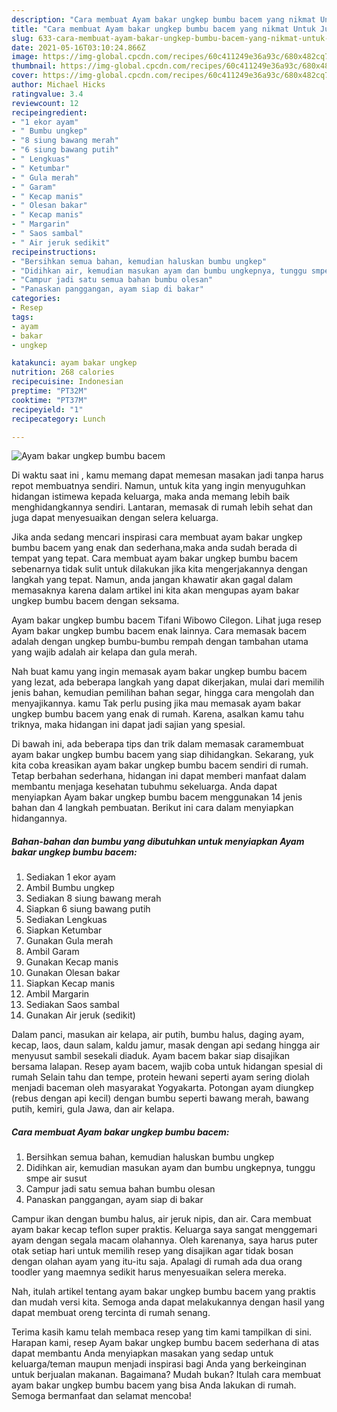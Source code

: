 ```yaml
---
description: "Cara membuat Ayam bakar ungkep bumbu bacem yang nikmat Untuk Jualan"
title: "Cara membuat Ayam bakar ungkep bumbu bacem yang nikmat Untuk Jualan"
slug: 633-cara-membuat-ayam-bakar-ungkep-bumbu-bacem-yang-nikmat-untuk-jualan
date: 2021-05-16T03:10:24.866Z
image: https://img-global.cpcdn.com/recipes/60c411249e36a93c/680x482cq70/ayam-bakar-ungkep-bumbu-bacem-foto-resep-utama.jpg
thumbnail: https://img-global.cpcdn.com/recipes/60c411249e36a93c/680x482cq70/ayam-bakar-ungkep-bumbu-bacem-foto-resep-utama.jpg
cover: https://img-global.cpcdn.com/recipes/60c411249e36a93c/680x482cq70/ayam-bakar-ungkep-bumbu-bacem-foto-resep-utama.jpg
author: Michael Hicks
ratingvalue: 3.4
reviewcount: 12
recipeingredient:
- "1 ekor ayam"
- " Bumbu ungkep"
- "8 siung bawang merah"
- "6 siung bawang putih"
- " Lengkuas"
- " Ketumbar"
- " Gula merah"
- " Garam"
- " Kecap manis"
- " Olesan bakar"
- " Kecap manis"
- " Margarin"
- " Saos sambal"
- " Air jeruk sedikit"
recipeinstructions:
- "Bersihkan semua bahan, kemudian haluskan bumbu ungkep"
- "Didihkan air, kemudian masukan ayam dan bumbu ungkepnya, tunggu smpe air susut"
- "Campur jadi satu semua bahan bumbu olesan"
- "Panaskan panggangan, ayam siap di bakar"
categories:
- Resep
tags:
- ayam
- bakar
- ungkep

katakunci: ayam bakar ungkep 
nutrition: 268 calories
recipecuisine: Indonesian
preptime: "PT32M"
cooktime: "PT37M"
recipeyield: "1"
recipecategory: Lunch

---
```



![Ayam bakar ungkep bumbu bacem](https://img-global.cpcdn.com/recipes/60c411249e36a93c/680x482cq70/ayam-bakar-ungkep-bumbu-bacem-foto-resep-utama.jpg)

Di waktu  saat ini , kamu memang dapat memesan masakan jadi tanpa harus repot membuatnya sendiri. Namun, untuk kita yang ingin menyuguhkan hidangan istimewa kepada keluarga, maka anda memang lebih baik menghidangkannya sendiri. Lantaran, memasak di rumah lebih sehat dan juga dapat menyesuaikan dengan selera keluarga.

Jika anda sedang mencari inspirasi cara membuat ayam bakar ungkep bumbu bacem yang enak dan sederhana,maka anda sudah berada di tempat yang tepat. Cara membuat ayam bakar ungkep bumbu bacem  sebenarnya tidak sulit untuk dilakukan jika kita mengerjakannya dengan langkah yang tepat. Namun, anda jangan khawatir akan gagal dalam memasaknya 
karena dalam artikel ini kita akan mengupas ayam bakar ungkep bumbu bacem dengan seksama.  

Ayam bakar ungkep bumbu bacem Tifani Wibowo Cilegon. Lihat juga resep Ayam bakar ungkep bumbu bacem enak lainnya. Cara memasak bacem adalah dengan ungkep bumbu-bumbu rempah dengan tambahan utama yang wajib adalah air kelapa dan gula merah.

Nah buat kamu yang ingin memasak ayam bakar ungkep bumbu bacem yang lezat, ada beberapa langkah yang dapat dikerjakan, mulai dari memilih jenis bahan, kemudian pemilihan bahan segar, hingga cara mengolah dan menyajikannya. kamu Tak perlu pusing jika mau memasak ayam bakar ungkep bumbu bacem yang enak di rumah. Karena, asalkan kamu  tahu triknya, maka hidangan ini dapat jadi sajian yang spesial.

Di bawah ini, ada beberapa tips dan trik dalam memasak caramembuat ayam bakar ungkep bumbu bacem yang siap dihidangkan. Sekarang, yuk kita coba kreasikan ayam bakar ungkep bumbu bacem sendiri di rumah. Tetap berbahan sederhana, hidangan ini dapat memberi manfaat dalam membantu menjaga kesehatan tubuhmu sekeluarga. Anda dapat menyiapkan Ayam bakar ungkep bumbu bacem menggunakan 14 jenis bahan dan 4 langkah pembuatan. Berikut ini cara dalam menyiapkan hidangannya.

<!--inarticleads1-->

##### Bahan-bahan dan bumbu yang dibutuhkan untuk menyiapkan Ayam bakar ungkep bumbu bacem:

1. Sediakan 1 ekor ayam
1. Ambil  Bumbu ungkep
1. Sediakan 8 siung bawang merah
1. Siapkan 6 siung bawang putih
1. Sediakan  Lengkuas
1. Siapkan  Ketumbar
1. Gunakan  Gula merah
1. Ambil  Garam
1. Gunakan  Kecap manis
1. Gunakan  Olesan bakar
1. Siapkan  Kecap manis
1. Ambil  Margarin
1. Sediakan  Saos sambal
1. Gunakan  Air jeruk (sedikit)


Dalam panci, masukan air kelapa, air putih, bumbu halus, daging ayam, kecap, laos, daun salam, kaldu jamur, masak dengan api sedang hingga air menyusut sambil sesekali diaduk. Ayam bacem bakar siap disajikan bersama lalapan. Resep ayam bacem, wajib coba untuk hidangan spesial di rumah Selain tahu dan tempe, protein hewani seperti ayam sering diolah menjadi baceman oleh masyarakat Yogyakarta. Potongan ayam diungkep (rebus dengan api kecil) dengan bumbu seperti bawang merah, bawang putih, kemiri, gula Jawa, dan air kelapa. 

<!--inarticleads2-->

##### Cara membuat Ayam bakar ungkep bumbu bacem:

1. Bersihkan semua bahan, kemudian haluskan bumbu ungkep
1. Didihkan air, kemudian masukan ayam dan bumbu ungkepnya, tunggu smpe air susut
1. Campur jadi satu semua bahan bumbu olesan
1. Panaskan panggangan, ayam siap di bakar


Campur ikan dengan bumbu halus, air jeruk nipis, dan air. Cara membuat ayam bakar kecap teflon super praktis. Keluarga saya sangat menggemari ayam dengan segala macam olahannya. Oleh karenanya, saya harus puter otak setiap hari untuk memilih resep yang disajikan agar tidak bosan dengan olahan ayam yang itu-itu saja. Apalagi di rumah ada dua orang toodler yang maemnya sedikit harus menyesuaikan selera mereka. 

Nah, itulah artikel tentang  ayam bakar ungkep bumbu bacem  yang praktis dan mudah versi kita. Semoga anda dapat melakukannya dengan hasil yang dapat membuat oreng tercinta di rumah senang. 

Terima kasih kamu telah membaca resep yang tim kami tampilkan di sini. Harapan kami, resep  Ayam bakar ungkep bumbu bacem sederhana di atas dapat membantu Anda menyiapkan masakan yang sedap untuk keluarga/teman maupun menjadi inspirasi bagi Anda yang berkeinginan untuk berjualan makanan. Bagaimana? Mudah bukan? Itulah cara membuat ayam bakar ungkep bumbu bacem yang bisa Anda lakukan di rumah. Semoga bermanfaat dan selamat mencoba!

